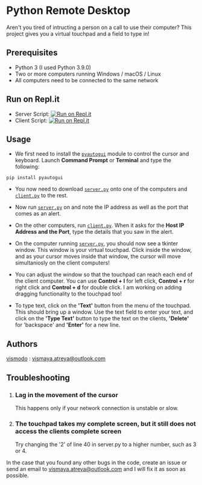 # Python Remote Desktop

Aren't you tired of intructing a person on a call to use their computer? This project gives you a virtual touchpad and a field to type in!

## Prerequisites

* Python 3 (I used Python 3.9.0)
* Two or more computers running Windows / macOS / Linux
* All computers need to be connected to the same network

## Run on Repl.it

* Server Script: [![Run on Repl.it](https://repl.it/badge/github/vismodo/Remote-Desktop-Server)](https://repl.it/github/vismodo/Remote-Desktop-Server)
* Client Script: [![Run on Repl.it](https://repl.it/badge/github/vismodo/Remote-Desktop-Client)](https://repl.it/github/vismodo/Remote-Desktop-Client)
## Usage

* We first need to install the [`pyautogui`](https://pyautogui.readthedocs.io/en/latest/) module to control the cursor and keyboard. Launch <b>Command Prompt</b> or <b>Terminal</b> and type the following:

```
pip install pyautogui
```

* You now need to download [`server.py`](https://github.com/vismodo/Remote-Desktop/blob/main/server.py) onto one of the computers and [`client.py`](https://github.com/vismodo/Remote-Desktop/blob/main/client.py) to the rest.

* Now run [`server.py`](https://github.com/vismodo/Remote-Desktop/blob/main/server.py) on and note the IP address as well as the port that comes as an alert.

* On the other computers, run [`client.py`](https://github.com/vismodo/Remote-Desktop/blob/main/client.py). When it asks for the <b>Host IP Address and the Port</b>, type the details that you saw in the alert.

* On the computer running [`server.py`](https://github.com/vismodo/Remote-Desktop/blob/main/server.py), you should now see a tkinter window. This window is your virtual touchpad. Click inside the window, and as your cursor moves inside that window, the cursor will move simultaniosly on the client computers!
* You can adjust the window so that the touchpad can reach each end of the client computer. You can use <b>Control + l</b> for left click, <b>Control + r</b> for right click and <b>Control + d</b> for double click. I am working on adding dragging functionality to the touchpad too!

* To type text, click on the <b>'Text'</b> button from the menu of the touchpad. This should bring up a window. Use the text field to enter your text, and click on the <b>'Type Text'</b> button to type the text on the clients, <b>'Delete'</b> for 'backspace' and <b>'Enter'</b> for a new line.

## Authors

[vismodo](https://github.com/vismodo) : [vismaya.atreya@outlook.com](mailto:vismaya.atreya@outlook.com)

## Troubleshooting

1. <h3><b>Lag in the movement of the cursor</b></h3>This happens only if your network connection is unstable or slow.

2. <h3><b>The touchpad takes my complete screen, but it still does not access the clients complete screen</b></h3>Try changing the '2' of line 40 in server.py to a higher number, such as 3 or 4.

In the case that you found any other bugs in the code, create an issue or send an email to [vismaya.atreya@outlook.com](mailto:vismaya.atreya@outlook.com) and I will fix it as soon as possible.
